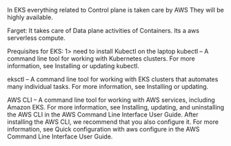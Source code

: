 
In EKS everything related to Control plane is taken care by AWS
They will be highly available.

Farget:
It takes care of Data plane activities of Containers.
Its a aws serverless compute.

Prequisites for EKS:
1> need to install Kubectl on the laptop
kubectl – A command line tool for working with Kubernetes clusters. For more information, see Installing or updating kubectl.

eksctl – A command line tool for working with EKS clusters that automates many individual tasks. For more information, see Installing or updating.

AWS CLI – A command line tool for working with AWS services, including Amazon EKS. For more information, see Installing, updating, and uninstalling the AWS CLI in the AWS Command Line Interface User Guide. After installing the AWS CLI, we recommend that you also configure it. For more information, see Quick configuration with aws configure in the AWS Command Line Interface User Guide.

